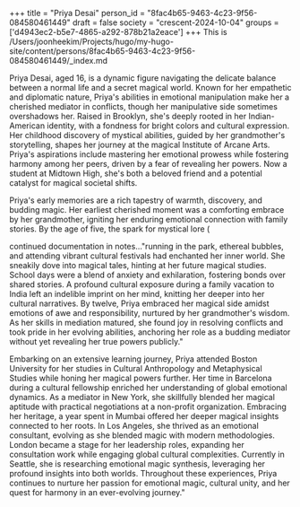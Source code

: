 +++
title = "Priya Desai"
person_id = "8fac4b65-9463-4c23-9f56-084580461449"
draft = false
society = "crescent-2024-10-04"
groups = ['d4943ec2-b5e7-4865-a292-878b21a2eace']
+++
This is /Users/joonheekim/Projects/hugo/my-hugo-site/content/persons/8fac4b65-9463-4c23-9f56-084580461449/_index.md

Priya Desai, aged 16, is a dynamic figure navigating the delicate balance between a normal life and a secret magical world. Known for her empathetic and diplomatic nature, Priya's abilities in emotional manipulation make her a cherished mediator in conflicts, though her manipulative side sometimes overshadows her. Raised in Brooklyn, she's deeply rooted in her Indian-American identity, with a fondness for bright colors and cultural expression. Her childhood discovery of mystical abilities, guided by her grandmother's storytelling, shapes her journey at the magical Institute of Arcane Arts. Priya's aspirations include mastering her emotional prowess while fostering harmony among her peers, driven by a fear of revealing her powers. Now a student at Midtown High, she's both a beloved friend and a potential catalyst for magical societal shifts.

Priya's early memories are a rich tapestry of warmth, discovery, and budding magic. Her earliest cherished moment was a comforting embrace by her grandmother, igniting her enduring emotional connection with family stories. By the age of five, the spark for mystical lore (

continued documentation in notes..."running in the park, ethereal bubbles, and attending vibrant cultural festivals had enchanted her inner world. She sneakily dove into magical tales, hinting at her future magical studies. School days were a blend of anxiety and exhilaration, fostering bonds over shared stories. A profound cultural exposure during a family vacation to India left an indelible imprint on her mind, knitting her deeper into her cultural narratives. By twelve, Priya embraced her magical side amidst emotions of awe and responsibility, nurtured by her grandmother's wisdom. As her skills in mediation matured, she found joy in resolving conflicts and took pride in her evolving abilities, anchoring her role as a budding mediator without yet revealing her true powers publicly."

Embarking on an extensive learning journey, Priya attended Boston University for her studies in Cultural Anthropology and Metaphysical Studies while honing her magical powers further. Her time in Barcelona during a cultural fellowship enriched her understanding of global emotional dynamics. As a mediator in New York, she skillfully blended her magical aptitude with practical negotiations at a non-profit organization. Embracing her heritage, a year spent in Mumbai offered her deeper magical insights connected to her roots. In Los Angeles, she thrived as an emotional consultant, evolving as she blended magic with modern methodologies. London became a stage for her leadership roles, expanding her consultation work while engaging global cultural complexities. Currently in Seattle, she is researching emotional magic synthesis, leveraging her profound insights into both worlds. Throughout these experiences, Priya continues to nurture her passion for emotional magic, cultural unity, and her quest for harmony in an ever-evolving journey."



